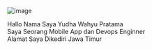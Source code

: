![image](https://user-images.githubusercontent.com/45303012/196626573-0d18d512-f55a-4245-bada-d2198f3a23b9.png)

Hallo Nama Saya Yudha Wahyu Pratama<br>
Saya Seorang Mobile App dan Devops Enginner<br>
Alamat Saya Dikediri Jawa Timur<br>

